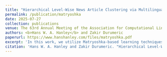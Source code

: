 ```yaml
---
title: "Hierarchical Level-Wise News Article Clustering via Multilingual Matryoshka Embeddings"
permalink: /publication/matryoshka
date: 2025-07-27
collection: publications
venue: The 63rd Annual Meeting of the Association for Computational Linguistics (ACL 2025)
authors: <b>Hans W. A. Hanley</b> and Zakir Durumeric
paperurl: https://www.hanshanley.com/files/matryoshka.pdf
excerpt: 'In this work, we utilize Matryoshka-based learning techniques to build hierarchical embeddings that can differentiate news articles at different levels of granularity.'
citation: 'Hans W. A. Hanley and Zakir Durumeric. "Hierarchical Level-Wise News Article Clustering via Multilingual Matryoshka Embeddings." The 63rd Annual Meeting of the Association for Computational Linguistics (ACL 2025)'
---
```


